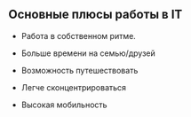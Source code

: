  ## Основные плюсы работы в IT

* Работа в собственном ритме.

* Больше времени на семью/друзей

* Возможность путешествовать

* Легче сконцентрироваться
 
* Высокая мобильность
